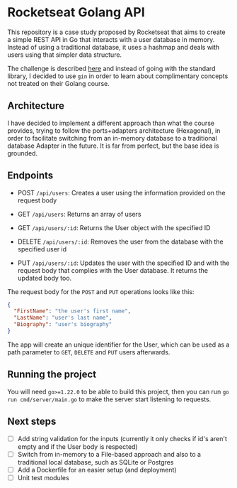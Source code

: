 # Rocketseat Golang API

This repository is a case study proposed by Rocketseat that aims to create a simple REST API in Go 
that interacts with a user database in memory. Instead of using a traditional database, it uses a hashmap 
and deals with users using that simpler data structure. 

The challenge is described [here](https://efficient-sloth-d85.notion.site/Desafio-Criando-uma-API-REST-a25c8593dfb54c1790a863a19a355a5e) and instead of going with the standard library, I decided to use `gin` in order to learn about complimentary concepts not treated on their 
Golang course.

## Architecture
I have decided to implement a different approach than what the course provides, trying to follow the ports+adapters architecture (Hexagonal), in order to facilitate switching from an in-memory database to a traditional database Adapter in the future. It is far from perfect, but the base idea is grounded. 

## Endpoints

- POST `/api/users`: Creates a user using the information provided on the request body

- GET `/api/users`: Returns an array of users

- GET `/api/users/:id`: Returns the User object with the specified ID

- DELETE `/api/users/:id`: Removes the user from the database with the specified user id 
	
- PUT `/api/users/:id`: Updates the user with the specified ID and with the request body that complies with the User database. It returns the updated body too.

The request body for the `POST` and `PUT` operations looks like this: 
```json
{
  "FirstName": "the user's first name",
  "LastName": "user's last name",
  "Biography": "user's biography"
}
```
The app will create an unique identifier for the User, which can be used as a path parameter to `GET`, `DELETE` and `PUT` users afterwards.

## Running the project
You will need `go>=1.22.0` to be able to build this project, then you can run `go run cmd/server/main.go` to make the server start listening to requests.

## Next steps
- [ ] Add string validation for the inputs (currently it only checks if id's aren't empty and if the User body is respected)
- [ ] Switch from in-memory to a File-based approach and also to a traditional local database, such as SQLite or Postgres
- [ ] Add a Dockerfile for an easier setup (and deployment)
- [ ] Unit test modules